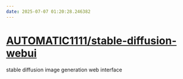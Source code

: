 ```yaml
---
date: 2025-07-07 01:20:28.246382
---
```


# [AUTOMATIC1111/stable-diffusion-webui](https://github.com/AUTOMATIC1111/stable-diffusion-webui)

stable diffusion image generation web interface